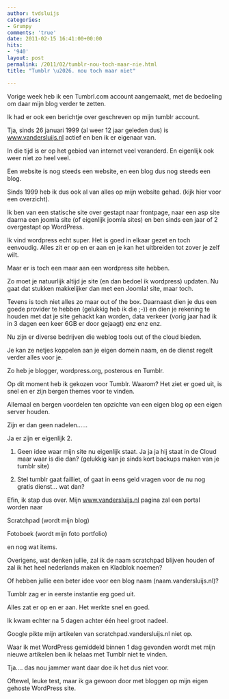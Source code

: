 ```yaml
---
author: tvdsluijs
categories:
- Grumpy
comments: 'true'
date: 2011-02-15 16:41:00+00:00
hits:
- '940'
layout: post
permalink: /2011/02/tumblr-nou-toch-maar-nie.html
title: "Tumblr \u2026. nou toch maar niet"

---
```

Vorige week heb ik een Tumbrl.com account aangemaakt, met de bedoeling om daar mijn blog verder te zetten.

Ik had er ook een berichtje over geschreven op mijn tumblr account.

Tja, sinds 26 januari 1999 (al weer 12 jaar geleden dus) is www.vandersluijs.nl actief en ben ik er eigenaar van.

In die tijd is er op het gebied van internet veel veranderd. En eigenlijk ook weer niet zo heel veel.

Een website is nog steeds een website, en een blog dus nog steeds een blog.

Sinds 1999 heb ik dus ook al van alles op mijn website gehad. (kijk hier voor een overzicht).

Ik ben van een statische site over gestapt naar frontpage, naar een asp site daarna een joomla site (of eigenlijk joomla sites) en ben sinds een jaar of 2 overgestapt op WordPress.

Ik vind wordpress echt super. Het is goed in elkaar gezet en toch eenvoudig. Alles zit er op en er aan en je kan het uitbreiden tot zover je zelf wilt.

Maar er is toch een maar aan een wordpress site hebben.

Zo moet je natuurlijk altijd je site (en dan bedoel ik wordpress) updaten. Nu gaat dat stukken makkelijker dan met een Joomla! site, maar toch.

Tevens is toch niet alles zo maar out of the box. Daarnaast dien je dus een goede provider te hebben (gelukkig heb ik die ;-)) en dien je rekening te houden met dat je site gehackt kan worden, data verkeer (vorig jaar had ik in 3 dagen een keer 6GB er door gejaagt) enz enz enz.

Nu zijn er diverse bedrijven die weblog tools out of the cloud bieden.

Je kan ze netjes koppelen aan je eigen domein naam, en de dienst regelt verder alles voor je.

Zo heb je blogger, wordpress.org, posterous en Tumblr.

Op dit moment heb ik gekozen voor Tumblr. Waarom? Het ziet er goed uit, is snel en er zijn bergen themes voor te vinden.

Allemaal en bergen voordelen ten opzichte van een eigen blog op een eigen server houden.

Zijn er dan geen nadelen……

Ja er zijn er eigenlijk 2. 

1. Geen idee waar mijn site nu eigenlijk staat. Ja ja ja hij staat in de Cloud maar waar is die dan? (gelukkig kan je sinds kort backups maken van je tumblr site)

2. Stel tumblr gaat failliet, of gaat in eens geld vragen voor de nu nog gratis dienst… wat dan?

Efin, ik stap dus over. Mijn www.vandersluijs.nl pagina zal een portal worden naar

Scratchpad (wordt mijn blog)

Fotoboek (wordt mijn foto portfolio)

en nog wat items.

Overigens, wat denken jullie, zal ik de naam scratchpad blijven houden of zal ik het heel nederlands maken en Kladblok noemen?

Of hebben jullie een beter idee voor een blog naam (naam.vandersluijs.nl)?

Tumblr zag er in eerste instantie erg goed uit.

Alles zat er op en er aan. Het werkte snel en goed.

Ik kwam echter na 5 dagen achter één heel groot nadeel.

Google pikte mijn artikelen van scratchpad.vandersluijs.nl niet op.

Waar ik met WordPress gemiddeld binnen 1 dag gevonden wordt met mijn nieuwe artikelen ben ik helaas met Tumblr niet te vinden.

Tja…. das nou jammer want daar doe ik het dus niet voor.

Oftewel, leuke test, maar ik ga gewoon door met bloggen op mijn eigen gehoste WordPress site.